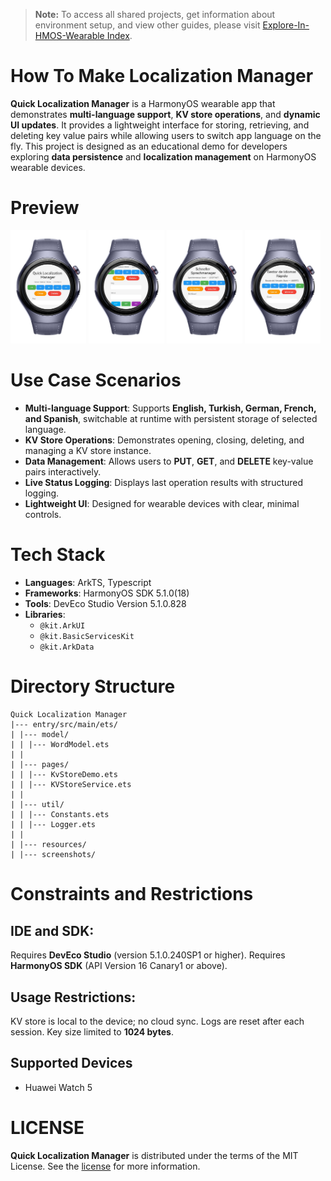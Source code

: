 > **Note:** To access all shared projects, get information about environment setup, and view other guides, please visit [Explore-In-HMOS-Wearable Index](https://github.com/Explore-In-HMOS-Wearable/hmos-index).

# How To Make Localization Manager

**Quick Localization Manager** is a HarmonyOS wearable app that demonstrates **multi-language support**, **KV store operations**, and **dynamic UI updates**. It provides a lightweight interface for storing, retrieving, and deleting key value pairs while allowing users to switch app language on the fly. This project is designed as an educational demo for developers exploring **data persistence** and **localization
management** on HarmonyOS wearable devices.

# Preview

<div>
  <img src="./screenshots/1.png" width="24%"/>
  <img src="./screenshots/2.png" width="24%"/>
  <img src="./screenshots/3.png" width="24%"/>
  <img src="./screenshots/4.png" width="24%"/>
</div>

# Use Case Scenarios

- **Multi-language Support**: Supports **English, Turkish, German, French, and Spanish**, switchable at runtime with
  persistent storage of selected language.
- **KV Store Operations**: Demonstrates opening, closing, deleting, and managing a KV store instance.
- **Data Management**: Allows users to **PUT**, **GET**, and **DELETE** key-value pairs interactively.
- **Live Status Logging**: Displays last operation results with structured logging.
- **Lightweight UI**: Designed for wearable devices with clear, minimal controls.

# Tech Stack

- **Languages**: ArkTS, Typescript
- **Frameworks**: HarmonyOS SDK 5.1.0(18)
- **Tools**: DevEco Studio Version 5.1.0.828
- **Libraries**:
    - `@kit.ArkUI`
    - `@kit.BasicServicesKit`
    - `@kit.ArkData`

# Directory Structure

``` 
Quick Localization Manager
|--- entry/src/main/ets/
| |--- model/
| | |--- WordModel.ets
| |
| |--- pages/
| | |--- KvStoreDemo.ets
| | |--- KVStoreService.ets
| |
| |--- util/
| | |--- Constants.ets
| | |--- Logger.ets
| |
| |--- resources/
| |--- screenshots/
```

# Constraints and Restrictions

## **IDE and SDK**:

Requires **DevEco Studio** (version 5.1.0.240SP1 or higher).
Requires **HarmonyOS SDK** (API Version 16 Canary1 or above).

## **Usage Restrictions**:

KV store is local to the device; no cloud sync.
Logs are reset after each session.
Key size limited to **1024 bytes**.

## Supported Devices

- Huawei Watch 5

# LICENSE

**Quick Localization Manager** is distributed under the terms of the MIT License.
See the [license](/LICENSE) for more information.


